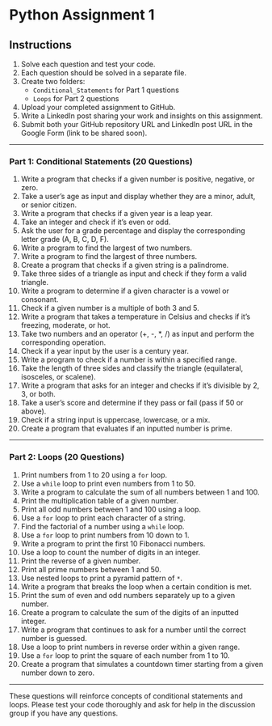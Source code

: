 # Python Assignment 1

## Instructions
1. Solve each question and test your code.
2. Each question should be solved in a separate file.
3. Create two folders:
   - `Conditional_Statements` for Part 1 questions
   - `Loops` for Part 2 questions
4. Upload your completed assignment to GitHub.
5. Write a LinkedIn post sharing your work and insights on this assignment.
6. Submit both your GitHub repository URL and LinkedIn post URL in the Google Form (link to be shared soon).

---

### Part 1: Conditional Statements (20 Questions)

1. Write a program that checks if a given number is positive, negative, or zero.
2. Take a user’s age as input and display whether they are a minor, adult, or senior citizen.
3. Write a program that checks if a given year is a leap year.
4. Take an integer and check if it’s even or odd.
5. Ask the user for a grade percentage and display the corresponding letter grade (A, B, C, D, F).
6. Write a program to find the largest of two numbers.
7. Write a program to find the largest of three numbers.
8. Create a program that checks if a given string is a palindrome.
9. Take three sides of a triangle as input and check if they form a valid triangle.
10. Write a program to determine if a given character is a vowel or consonant.
11. Check if a given number is a multiple of both 3 and 5.
12. Write a program that takes a temperature in Celsius and checks if it’s freezing, moderate, or hot.
13. Take two numbers and an operator (+, -, *, /) as input and perform the corresponding operation.
14. Check if a year input by the user is a century year.
15. Write a program to check if a number is within a specified range.
16. Take the length of three sides and classify the triangle (equilateral, isosceles, or scalene).
17. Write a program that asks for an integer and checks if it’s divisible by 2, 3, or both.
18. Take a user’s score and determine if they pass or fail (pass if 50 or above).
19. Check if a string input is uppercase, lowercase, or a mix.
20. Create a program that evaluates if an inputted number is prime.

---

### Part 2: Loops (20 Questions)

1. Print numbers from 1 to 20 using a `for` loop.
2. Use a `while` loop to print even numbers from 1 to 50.
3. Write a program to calculate the sum of all numbers between 1 and 100.
4. Print the multiplication table of a given number.
5. Print all odd numbers between 1 and 100 using a loop.
6. Use a `for` loop to print each character of a string.
7. Find the factorial of a number using a `while` loop.
8. Use a `for` loop to print numbers from 10 down to 1.
9. Write a program to print the first 10 Fibonacci numbers.
10. Use a loop to count the number of digits in an integer.
11. Print the reverse of a given number.
12. Print all prime numbers between 1 and 50.
13. Use nested loops to print a pyramid pattern of `*`.
14. Write a program that breaks the loop when a certain condition is met.
15. Print the sum of even and odd numbers separately up to a given number.
16. Create a program to calculate the sum of the digits of an inputted integer.
17. Write a program that continues to ask for a number until the correct number is guessed.
18. Use a loop to print numbers in reverse order within a given range.
19. Use a `for` loop to print the square of each number from 1 to 10.
20. Create a program that simulates a countdown timer starting from a given number down to zero.

---

These questions will reinforce concepts of conditional statements and loops. Please test your code thoroughly and ask for help in the discussion group if you have any questions.
